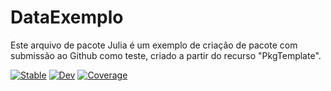 # DataExemplo

Este arquivo de pacote Julia é um exemplo de criação de pacote com submissão ao Github como teste, criado a partir do recurso "PkgTemplate".

[![Stable](https://img.shields.io/badge/docs-stable-blue.svg)](https://J-AugustoManzano.github.io/DataExemplo.jl/stable/)
[![Dev](https://img.shields.io/badge/docs-dev-blue.svg)](https://J-AugustoManzano.github.io/DataExemplo.jl/dev/)
[![Coverage](https://codecov.io/gh/J-AugustoManzano/DataExemplo.jl/branch/master/graph/badge.svg)](https://codecov.io/gh/J-AugustoManzano/DataExemplo.jl)
